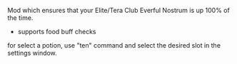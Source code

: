 Mod which ensures that your Elite/Tera Club Everful Nostrum is up 100% of the time. 

- supports food buff checks

for select a potion, use "ten" command and select the desired slot in the settings window.
